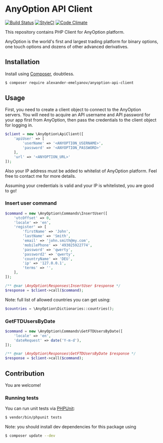AnyOption API Client
====
[![Build Status](https://img.shields.io/travis/alexander-emelyanov/anyoption-api-client/master.svg?style=flat-square)](https://travis-ci.org/alexander-emelyanov/anyoption-api-client)
[![StyleCI](https://styleci.io/repos/49424515/shield)](https://styleci.io/repos/49424515)
[![Code Climate](https://codeclimate.com/github/alexander-emelyanov/anyoption-api-client/badges/gpa.svg)](https://codeclimate.com/github/alexander-emelyanov/anyoption-api-client)

This repository contains PHP Client for AnyOption platform.

AnyOption is the world's first and largest trading platform for binary options, one touch options and dozens of other advanced derivatives.

## Installation
Install using [Composer](http://getcomposer.org), doubtless.

```sh
$ composer require alexander-emelyanov/anyoption-api-client
```

## Usage

First, you need to create a client object to connect to the AnyOption servers. You will need to acquire an API username and API password for your app first from AnyOption, then pass the credentials to the client object for logging in. 

```php
$client = new \AnyOption\ApiClient([
    'apiUser' => [
        'userName' => '<ANYOPTION_USERNAME>',
        'password' => '<ANYOPTION_PASSWORD>'
    ],
    'url' => '<ANYOPTION_URL>'
]);
```

Also your IP address must be added to whitelist of AnyOption platform. Feel free to contact me for more details.

Assuming your credentials is valid and your IP is whitelisted, you are good to go!

### Insert user command

```php
$command = new \AnyOption\Commands\InsertUser([
    'utcOffset' => 0,
    'locale' => 'en',
    'register' => [
        'firstName' => 'John',
        'lastName' => 'Smith',
        'email' => 'john.smith@my.com',
        'mobilePhone' => '493025922774',
        'password' => 'qwerty',
        'password2' => 'qwerty',
        'countryName' => 'DEU',
        'ip' => '127.0.0.1',
        'terms' => '',
    ],
]);

/** @var \AnyOption\Responses\InsertUser $response */
$response = $client->call($command);
```

Note: full list of allowed countries you can get using:

```php
$countries = \AnyOption\Dictionaries::countries();
```

### GetFTDUsersByDate

```php
$command = new \AnyOption\Commands\GetFTDUsersByDate([
    'locale' => 'en',
    'dateRequest' => date('Y-m-d'),
]);

/** @var \AnyOption\Responses\GetFTDUsersByDate $response */
$response = $client->call($command);
```


## Contribution
You are welcome!

### Running tests

You can run unit tests via [PHPUnit](http://phpunit.de):

```sh
$ vendor/bin/phpunit tests
```

Note: you should install dev dependencies for this package using 

```sh
$ composer update --dev
```
